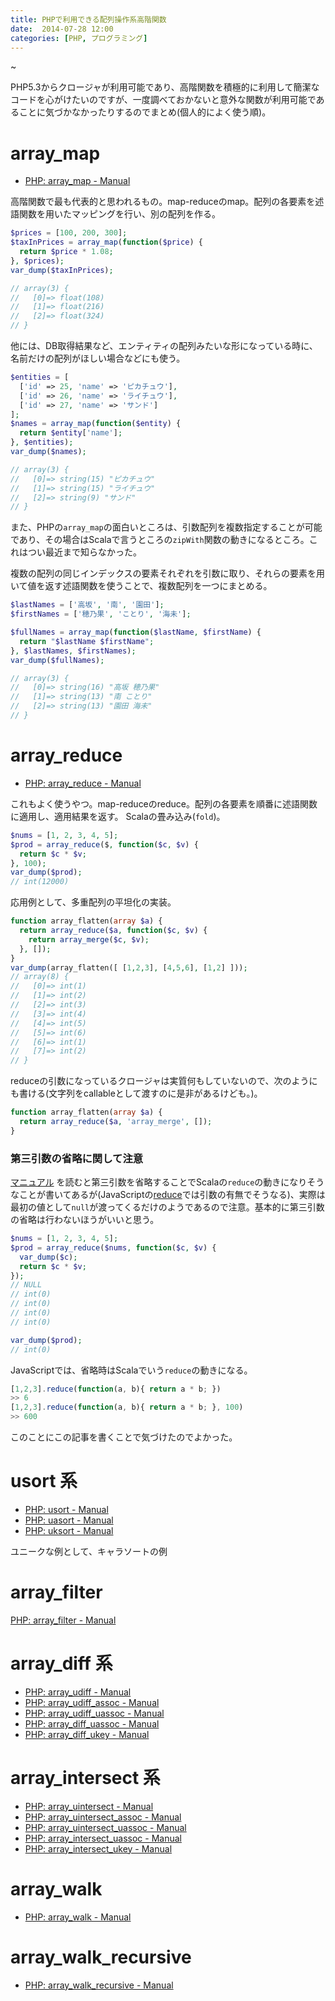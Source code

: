 ```yaml
---
title: PHPで利用できる配列操作系高階関数
date:  2014-07-28 12:00
categories: [PHP, プログラミング]
---
```


~[](http://manaten.net/wp-content/uploads/2014/07/higher-order_2.png)

PHP5.3からクロージャが利用可能であり、高階関数を積極的に利用して簡潔なコードを心がけたいのですが、一度調べておかないと意外な関数が利用可能であることに気づかなかったりするのでまとめ(個人的によく使う順)。

<!-- more -->

# array_map
- [PHP: array_map - Manual](http://php.net/manual/ja/function.array-map.php)

高階関数で最も代表的と思われるもの。map-reduceのmap。配列の各要素を述語関数を用いたマッピングを行い、別の配列を作る。

```php
$prices = [100, 200, 300];
$taxInPrices = array_map(function($price) {
  return $price * 1.08;
}, $prices);
var_dump($taxInPrices);

// array(3) {
//   [0]=> float(108)
//   [1]=> float(216)
//   [2]=> float(324)
// }
```
他には、DB取得結果など、エンティティの配列みたいな形になっている時に、名前だけの配列がほしい場合などにも使う。

```php
$entities = [
  ['id' => 25, 'name' => 'ピカチュウ'],
  ['id' => 26, 'name' => 'ライチュウ'],
  ['id' => 27, 'name' => 'サンド']
];
$names = array_map(function($entity) {
  return $entity['name'];
}, $entities);
var_dump($names);

// array(3) {
//   [0]=> string(15) "ピカチュウ"
//   [1]=> string(15) "ライチュウ"
//   [2]=> string(9) "サンド"
// }
```


また、PHPの```array_map```の面白いところは、引数配列を複数指定することが可能であり、その場合はScalaで言うところの```zipWith```関数の動きになるところ。これはつい最近まで知らなかった。

複数の配列の同じインデックスの要素それぞれを引数に取り、それらの要素を用いて値を返す述語関数を使うことで、複数配列を一つにまとめる。

```php
$lastNames = ['高坂', '南', '園田'];
$firstNames = ['穂乃果', 'ことり', '海未'];

$fullNames = array_map(function($lastName, $firstName) {
  return "$lastName $firstName";
}, $lastNames, $firstNames);
var_dump($fullNames);

// array(3) {
//   [0]=> string(16) "高坂 穂乃果"
//   [1]=> string(13) "南 ことり"
//   [2]=> string(13) "園田 海未"
// }
```


# array_reduce
- [PHP: array_reduce - Manual](http://php.net/manual/ja/function.array-reduce.php)

これもよく使うやつ。map-reduceのreduce。配列の各要素を順番に述語関数に適用し、適用結果を返す。
Scalaの畳み込み(```fold```)。

```php
$nums = [1, 2, 3, 4, 5];
$prod = array_reduce($, function($c, $v) {
  return $c * $v;
}, 100);
var_dump($prod);
// int(12000)
```

応用例として、多重配列の平坦化の実装。
```php
function array_flatten(array $a) {
  return array_reduce($a, function($c, $v) {
    return array_merge($c, $v);
  }, []);
}
var_dump(array_flatten([ [1,2,3], [4,5,6], [1,2] ]));
// array(8) {
//   [0]=> int(1)
//   [1]=> int(2)
//   [2]=> int(3)
//   [3]=> int(4)
//   [4]=> int(5)
//   [5]=> int(6)
//   [6]=> int(1)
//   [7]=> int(2)
// }
```

reduceの引数になっているクロージャは実質何もしていないので、次のようにも書ける(文字列をcallableとして渡すのに是非があるけども。)。
```php
function array_flatten(array $a) {
  return array_reduce($a, 'array_merge', []);
}
```

### 第三引数の省略に関して注意

[マニュアル](http://php.net/manual/ja/function.array-reduce.php) を読むと第三引数を省略することでScalaの```reduce```の動きになりそうなことが書いてあるが(JavaScriptの[reduce](https://developer.mozilla.org/en-US/docs/Web/JavaScript/Reference/Global_Objects/Array/Reduce)では引数の有無でそうなる)、実際は最初の値として```null```が渡ってくるだけのようであるので注意。基本的に第三引数の省略は行わないほうがいいと思う。

```php
$nums = [1, 2, 3, 4, 5];
$prod = array_reduce($nums, function($c, $v) {
  var_dump($c);
  return $c * $v;
});
// NULL
// int(0)
// int(0)
// int(0)
// int(0)

var_dump($prod);
// int(0)
```

JavaScriptでは、省略時はScalaでいう```reduce```の動きになる。
```javascript
[1,2,3].reduce(function(a, b){ return a * b; })
>> 6
[1,2,3].reduce(function(a, b){ return a * b; }, 100)
>> 600
```

このことにこの記事を書くことで気づけたのでよかった。

# usort 系
- [PHP: usort - Manual](http://php.net/manual/ja/function.usort.php)
- [PHP: uasort - Manual](http://php.net/manual/ja/function.uasort.php)
- [PHP: uksort - Manual](http://php.net/manual/ja/function.uksort.php)


ユニークな例として、キャラソートの例

# array_filter
[PHP: array_filter - Manual](http://php.net/manual/ja/function.array-filter.php)



# array_diff 系
- [PHP: array_udiff - Manual](http://php.net/manual/ja/function.array-udiff.php)
- [PHP: array_udiff_assoc - Manual](http://php.net/manual/ja/function.array-udiff-assoc.php)
- [PHP: array_udiff_uassoc - Manual](http://php.net/manual/ja/function.array-udiff-uassoc.php)
- [PHP: array_diff_uassoc - Manual](http://php.net/manual/ja/function.array-diff-uassoc.php)
- [PHP: array_diff_ukey - Manual](http://php.net/manual/ja/function.array-diff-ukey.php)



# array_intersect 系
- [PHP: array_uintersect - Manual](http://php.net/manual/ja/function.array-uintersect.php)
- [PHP: array_uintersect_assoc - Manual](http://php.net/manual/ja/function.array-uintersect-assoc.php)
- [PHP: array_uintersect_uassoc - Manual](http://php.net/manual/ja/function.array-uintersect-uassoc.php)
- [PHP: array_intersect_uassoc - Manual](http://php.net/manual/ja/function.array-intersect-uassoc.php)
- [PHP: array_intersect_ukey - Manual](http://php.net/manual/ja/function.array-intersect-ukey.php)


# array_walk
- [PHP: array_walk - Manual](http://php.net/manual/ja/function.array-walk.php)

# array_walk_recursive
- [PHP: array_walk_recursive - Manual](http://php.net/manual/ja/function.array-walk-recursive.php)
